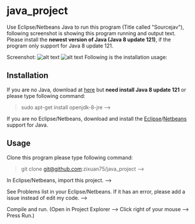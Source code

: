 # java_project
Use Eclipse/Netbeans Java to run this program (Title called "Sourcejav"), following screenshot is showing this program running and output text. Please install the **newest version of Java (Java 8 update 121)**, if the program only support for Java 8 update 121.

Screenshot:
![alt text](0a.png "S1: Showing this program's photo.")
![alt text](0b.png "S2: Showing written in Java's codes and output text.")
Following is the installation usage:
## Installation
If you are no Java, download at [here](www.java.com/download) but **need install Java 8 update 121** or please type following command:

> sudo apt-get install openjdk-8-jre -->

If you are no Eclipse/Netbeans, download and install the [Eclipse](www.eclipse.org/)/[Netbeans](www.netbeans.org/) support for Java.

## Usage 

Clone this program please type following command:
> git clone git@github.com:zixuan75/java_project -->

In Eclipse/Netbeans, import this project. --> 

See Problems list in your Eclipse/Netbeans. If it has an error, please add a issue instead of edit my code. -->

Compile and run. (Open in Project Explorer --> Click right of your mouse --> Press Run.) 
